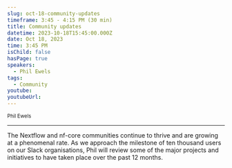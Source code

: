 ```yaml
---
slug: oct-18-community-updates
timeframe: 3:45 - 4:15 PM (30 min)
title: Community updates
datetime: 2023-10-18T15:45:00.000Z
date: Oct 18, 2023
time: 3:45 PM
isChild: false
hasPage: true
speakers:
  - Phil Ewels
tags:
  - Community
youtube: 
youtubeUrl: 
---
```

<div className="mb-4">
  <small className="typo-small">
    Phil Ewels
  </small>
</div>

<hr className="border-t border-gray-50 mb-4 opacity-20" />

The Nextflow and nf-core communities continue to thrive and are growing at a phenomenal rate. As we approach the milestone of ten thousand users on our Slack organisations, Phil will review some of the major projects and initiatives to have taken place over the past 12 months.
